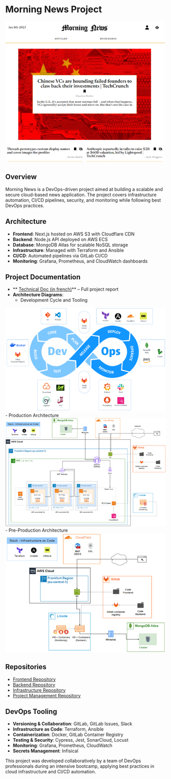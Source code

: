 # Morning News Project

<img src="./misc/mn-homepage.png" alt="Description" width=500 >

## Overview
Morning News is a DevOps-driven project aimed at building a scalable and secure cloud-based news application. The project covers infrastructure automation, CI/CD pipelines, security, and monitoring while following best DevOps practices.

## Architecture
- **Frontend**: Next.js hosted on AWS S3 with Cloudflare CDN
- **Backend**: Node.js API deployed on AWS ECS
- **Database**: MongoDB Atlas for scalable NoSQL storage
- **Infrastructure**: Managed with Terraform and Ansible
- **CI/CD**: Automated pipelines via GitLab CI/CD
- **Monitoring**: Grafana, Prometheus, and CloudWatch dashboards

## Project Documentation
- ** [Technical Doc (in french)](./misc/public_mn_devops_dossier_projet.pdf)** – Full project report
- **Architecture Diagrams**:
  - Development Cycle and Tooling
<img src="./misc/mn-tools-devops.png" alt="Description" width=600 >
  - Production Architecture
<img src="./misc/mn-prod.png" alt="Description" width=600 >
  - Pre-Production Architecture
<img src="./misc/mn-preprod.png" alt="Description" width=600 >

## Repositories
- [Frontend Repository](#)
- [Backend Repository](#)
- [Infrastructure Repository](#)
- [Project Management Repository](#)

## DevOps Tooling
- **Versioning & Collaboration**: GitLab, GitLab Issues, Slack
- **Infrastructure as Code**: Terraform, Ansible
- **Containerization**: Docker, GitLab Container Registry
- **Testing & Security**: Cypress, Jest, SonarCloud, Locust
- **Monitoring**: Grafana, Prometheus, CloudWatch
- **Secrets Management**: Infisical

This project was developed collaboratively by a team of DevOps professionals during an intensive bootcamp, applying best practices in cloud infrastructure and CI/CD automation.


